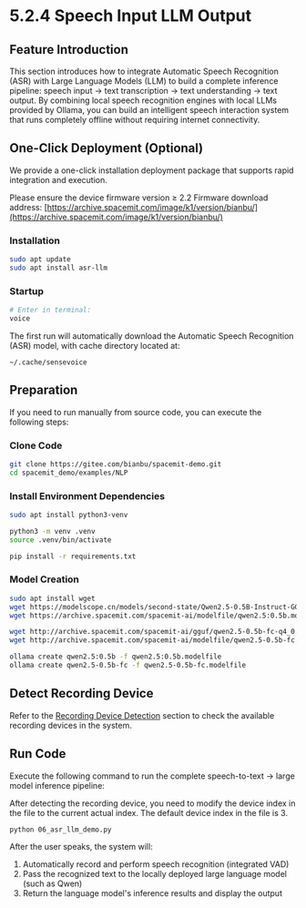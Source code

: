 # 5.2.4 Speech Input LLM Output

## Feature Introduction

This section introduces how to integrate Automatic Speech Recognition (ASR) with Large Language Models (LLM) to build a complete inference pipeline: speech input → text transcription → text understanding → text output.
By combining local speech recognition engines with local LLMs provided by Ollama, you can build an intelligent speech interaction system that runs completely offline without requiring internet connectivity.

## One-Click Deployment (Optional)

We provide a one-click installation deployment package that supports rapid integration and execution.

Please ensure the device firmware version ≥ 2.2
Firmware download address: [https://archive.spacemit.com/image/k1/version/bianbu/](https://archive.spacemit.com/image/k1/version/bianbu/)

### Installation

```bash
sudo apt update
sudo apt install asr-llm
```

### Startup

```bash
# Enter in terminal:
voice
```

The first run will automatically download the Automatic Speech Recognition (ASR) model, with cache directory located at:

```
~/.cache/sensevoice
```

## Preparation

If you need to run manually from source code, you can execute the following steps:

### Clone Code

```bash
git clone https://gitee.com/bianbu/spacemit-demo.git
cd spacemit_demo/examples/NLP
```

### Install Environment Dependencies

```bash
sudo apt install python3-venv

python3 -m venv .venv
source .venv/bin/activate

pip install -r requirements.txt
```

### Model Creation

```bash
sudo apt install wget
wget https://modelscope.cn/models/second-state/Qwen2.5-0.5B-Instruct-GGUF/resolve/master/Qwen2.5-0.5B-Instruct-Q4_0.gguf -P ./
wget https://archive.spacemit.com/spacemit-ai/modelfile/qwen2.5:0.5b.modelfile -P ./

wget http://archive.spacemit.com/spacemit-ai/gguf/qwen2.5-0.5b-fc-q4_0.gguf -P ./
wget http://archive.spacemit.com/spacemit-ai/modelfile/qwen2.5-0.5b-fc.modelfile -P ./
```

```bash
ollama create qwen2.5:0.5b -f qwen2.5:0.5b.modelfile
ollama create qwen2.5-0.5b-fc -f qwen2.5-0.5b-fc.modelfile
``` 

## Detect Recording Device

Refer to the [Recording Device Detection](5.2.1_Voice_Activity_Detection.md#detect-system-recording-devices) section to check the available recording devices in the system.

## Run Code

Execute the following command to run the complete speech-to-text → large model inference pipeline:

After detecting the recording device, you need to modify the device index in the file to the current actual index. The default device index in the file is 3.
```bash
python 06_asr_llm_demo.py
```

After the user speaks, the system will:

1. Automatically record and perform speech recognition (integrated VAD)
2. Pass the recognized text to the locally deployed large language model (such as Qwen)
3. Return the language model's inference results and display the output